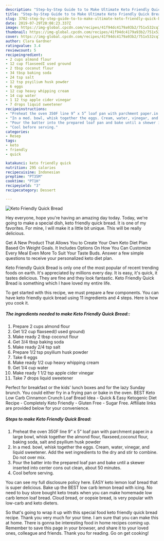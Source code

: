 ```yaml
---
description: "Step-by-Step Guide to to Make Ultimate Keto Friendly Quick Bread"
title: "Step-by-Step Guide to to Make Ultimate Keto Friendly Quick Bread"
slug: 3702-step-by-step-guide-to-to-make-ultimate-keto-friendly-quick-bread
date: 2019-07-29T20:08:23.337Z
image: https://img-global.cpcdn.com/recipes/41f94dc4179a93b2/751x532cq70/keto-friendly-quick-bread-recipe-main-photo.jpg
thumbnail: https://img-global.cpcdn.com/recipes/41f94dc4179a93b2/751x532cq70/keto-friendly-quick-bread-recipe-main-photo.jpg
cover: https://img-global.cpcdn.com/recipes/41f94dc4179a93b2/751x532cq70/keto-friendly-quick-bread-recipe-main-photo.jpg
author: Clara Gardner
ratingvalue: 3.4
reviewcount: 5
recipeingredient:
- 2 cups almond flour
- 12 cup flaxseedI used ground
- 2 tbsp coconut flour
- 34 tbsp baking soda
- 24 tsp salt
- 12 tsp psyilium husk powder
- 6 eggs
- 12 cup heavy whipping cream
- 14 cup water
- 1 12 tsp apple cider vinegar
- 7 drops liquid sweetener
recipeinstructions:
- "Preheat the oven 350F line 9” x 5” loaf pan with parchment paper.in a large bowl, whisk together the almond flour, flaxseed,coconut flour, baking soda, salt and psyilium husk powder"
- "In a med. bowl, whisk together the eggs. Cream, water, vinegar, and liquid sweetener. Add the wet ingredients to the dry and stir to combine. Do not over mix."
- "Pour the batter into the prepared loaf pan and bake until a skewer inserted into center cons out clean, about 50 minutes."
- "Cool before serving."
categories:
- Resep
tags:
- keto
- friendly
- quick

katakunci: keto friendly quick
nutrition: 295 calories
recipecuisine: Indonesian
preptime: "PT35M"
cooktime: "PT1H"
recipeyield: "3"
recipecategory: Dessert

---
```



![Keto Friendly Quick Bread](https://img-global.cpcdn.com/recipes/41f94dc4179a93b2/751x532cq70/keto-friendly-quick-bread-recipe-main-photo.jpg)

Hey everyone, hope you're having an amazing day today. Today, we're going to make a special dish, keto friendly quick bread. It is one of my favorites. For mine, I will make it a little bit unique. This will be really delicious.

Get A New Product That Allows You to Create Your Own Keto Diet Plan Based On Weight Goals. It Includes Options On How You Can Customize Every Meal Even More To Suit Your Taste Buds. Answer a few simple questions to receive your personalized keto diet plan.

Keto Friendly Quick Bread is only one of the most popular of recent trending foods on earth. It's appreciated by millions every day. It is easy, it's quick, it tastes delicious. They are fine and they look fantastic. Keto Friendly Quick Bread is something which I have loved my entire life.


To get started with this recipe, we must prepare a few components. You can have keto friendly quick bread using 11 ingredients and 4 steps. Here is how you cook it.

##### The ingredients needed to make Keto Friendly Quick Bread::

1. Prepare 2 cups almond flour
1. Get 1/2 cup flaxseed(I used ground)
1. Make ready 2 tbsp coconut flour
1. Get 3/4 tbsp baking soda
1. Make ready 2/4 tsp salt
1. Prepare 1/2 tsp psyilium husk powder
1. Take 6 eggs
1. Make ready 1/2 cup heavy whipping cream
1. Get 1/4 cup water
1. Make ready 1 1/2 tsp apple cider vinegar
1. Take 7 drops liquid sweetener


Perfect for breakfast or the kids&#39; lunch boxes and for the lazy Sunday brunch. You could either fry in a frying pan or bake in the oven. BEST Keto Low Carb Cinnamon Crunch Loaf Bread Idea - Quick &amp; Easy Ketogenic Diet Recipe - Completely Keto Friendly - Gluten Free - Sugar Free. Affiliate links are provided below for your convenience. 

##### Steps to make Keto Friendly Quick Bread:

1. Preheat the oven 350F line 9” x 5” loaf pan with parchment paper.in a large bowl, whisk together the almond flour, flaxseed,coconut flour, baking soda, salt and psyilium husk powder
1. In a med. bowl, whisk together the eggs. Cream, water, vinegar, and liquid sweetener. Add the wet ingredients to the dry and stir to combine. Do not over mix.
1. Pour the batter into the prepared loaf pan and bake until a skewer inserted into center cons out clean, about 50 minutes.
1. Cool before serving.


You can see my full disclosure policy here. EASY keto lemon loaf bread that is super delicious. Bake up the BEST low carb lemon bread with icing. No need to buy store bought keto treats when you can make homemade low carb lemon loaf bread. Cloud bread, or oopsie bread, is very popular with low-carb and keto dieters. 

So that's going to wrap it up with this special food keto friendly quick bread recipe. Thank you very much for your time. I am sure that you can make this at home. There is gonna be interesting food in home recipes coming up. Remember to save this page in your browser, and share it to your loved ones, colleague and friends. Thank you for reading. Go on get cooking!

